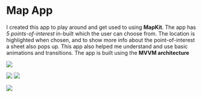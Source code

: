 # Map App
I created this app to play around and get used to using **MapKit**. The app has *5 points-of-interest* in-built which the user can choose from. The location is highlighted when chosen, and to show more info about the point-of-interest a sheet also pops up. This app also helped me understand and use basic animations and transitions. The app is built using the **MVVM architecture**

![](https://github.com/SiddharthMittal07/SwiftUIProjects/blob/main/MapApp/images/homescreen.png)

![](https://github.com/SiddharthMittal07/SwiftUIProjects/blob/main/MapApp/images/choosedest.png)
![](https://github.com/SiddharthMittal07/SwiftUIProjects/blob/main/MapApp/images/destdetail.png)

![](https://github.com/SiddharthMittal07/SwiftUIProjects/blob/main/MapApp/images/destdetail2.png)
